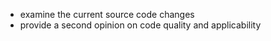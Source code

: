 - examine the current source code changes
- provide a second opinion on code quality and applicability
  